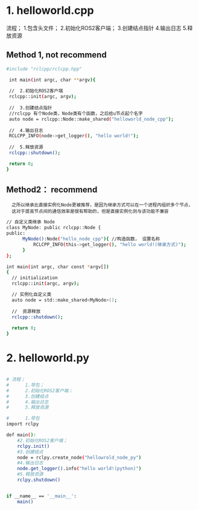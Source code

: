 # 1. helloworld.cpp
  流程；
     1.包含头文件；
     2.初始化ROS2客户端；
     3.创建结点指针
     4.输出日志
     5.释放资源
  
   
   ## Method 1, not recommend
   ```bash
   #include "rclcpp/rclcpp.hpp"
   
    int main(int argc, char **argv){
    
    //  2.初始化ROS2客户端
    rclcpp::init(argc, argv);
    
    //  3.创建结点指针
    //rclcpp 有个Node类，Node类有个函数，之后给u节点起个名字    
    auto node = rclcpp::Node::make_shared("helloworld_node_cpp");
    
    //  4.输出日志
    RCLCPP_INFO(node->get_logger(), "hello world!");
    
    //  5.释放资源
    rclcpp::shutdown();

    return 0;
}
   ```
   ##  Method2： recommend
      之所以继承比直接实例化Node更被推荐，是因为继承方式可以在一个进程内组织多个节点，
      这对于提高节点间的通信效率是很有帮助的，但是直接实例化则与该功能不兼容
      
  ```bash
// 自定义类继承 Node
class MyNode: public rclcpp::Node {
public: 
        MyNode():Node("hello_node_cpp"){ //构造函数， 设置名称
            RCLCPP_INFO(this->get_logger(), "hello world!(继承方式)");
        }
};

int main(int argc, char const *argv[])
{
    // initialization
    rclcpp::init(argc, argv);

    // 实例化自定义类
    auto node = std::make_shared<MyNode>();
    
    //  资源释放
    rclcpp::shutdown();
    
    return 0;
}
```

# 2. helloworld.py

```bash

# 流程；
#      1.导包；
#      2.初始化ROS2客户端；
#      3.创建结点
#      4.输出日志
#      5.释放资源

#      1.导包
import rclpy

def main():
    #2.初始化ROS2客户端；
    rclpy.init()
    #3.创建结点
    node = rclpy.create_node("hellowrold_node_py")
    #4.输出日志
    node.get_logger().info("hello world!(python)")
    #5.释放资源
    rclpy.shutdown()


if __name__ == '__main__':
    main()

```

